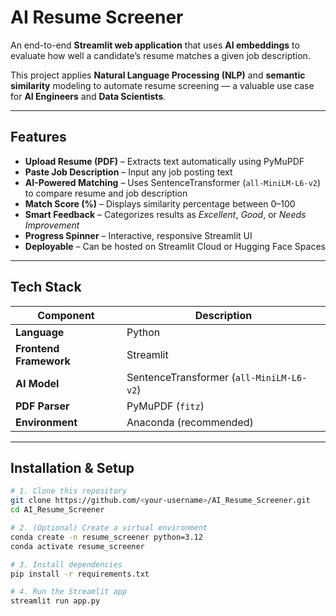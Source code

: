 #  AI Resume Screener

An end-to-end **Streamlit web application** that uses **AI embeddings** to evaluate how well a candidate’s resume matches a given job description.

This project applies **Natural Language Processing (NLP)** and **semantic similarity** modeling to automate resume screening — a valuable use case for **AI Engineers** and **Data Scientists**.

---

##  Features

-  **Upload Resume (PDF)** – Extracts text automatically using PyMuPDF  
-  **Paste Job Description** – Input any job posting text  
-  **AI-Powered Matching** – Uses SentenceTransformer (`all-MiniLM-L6-v2`) to compare resume and job description  
-  **Match Score (%)** – Displays similarity percentage between 0–100  
-  **Smart Feedback** – Categorizes results as *Excellent*, *Good*, or *Needs Improvement*  
-  **Progress Spinner** – Interactive, responsive Streamlit UI  
-  **Deployable** – Can be hosted on Streamlit Cloud or Hugging Face Spaces  

---

##  Tech Stack

| Component | Description |
|------------|-------------|
| **Language** | Python |
| **Frontend Framework** | Streamlit |
| **AI Model** | SentenceTransformer (`all-MiniLM-L6-v2`) |
| **PDF Parser** | PyMuPDF (`fitz`) |
| **Environment** | Anaconda (recommended) |

---

##  Installation & Setup

```bash
# 1. Clone this repository
git clone https://github.com/<your-username>/AI_Resume_Screener.git
cd AI_Resume_Screener

# 2. (Optional) Create a virtual environment
conda create -n resume_screener python=3.12
conda activate resume_screener

# 3. Install dependencies
pip install -r requirements.txt

# 4. Run the Streamlit app
streamlit run app.py

